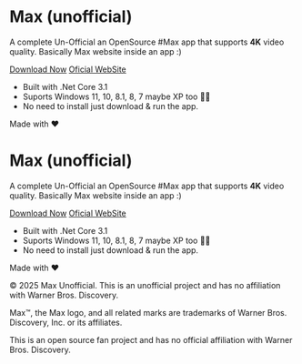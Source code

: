 
# Max (unofficial)
 A complete Un-Official an OpenSource #Max app that supports **4K** video quality. Basically Max website inside an app :)  
 
 <a href="https://github.com/Max-Un-Official/Max/releases/">Download Now</a>
 <a href="https://max-unofficial.vercel.app/">Oficial WebSite</a>
 - Built with .Net Core 3.1
 - Suports Windows 11, 10, 8.1, 8, 7 maybe XP too 🤷‍♂️
 - No need to install just download & run the app.




 Made with ❤️




 <p></p>















 
# Max (unofficial)
 A complete Un-Official an OpenSource #Max app that supports **4K** video quality. Basically Max website inside an app :)  
 
 <a href="https://github.com/Max-Un-Official/Max/releases/">Download Now</a>
 <a href="https://max-unofficial.vercel.app/">Oficial WebSite</a>
 - Built with .Net Core 3.1
 - Suports Windows 11, 10, 8.1, 8, 7 maybe XP too 🤷‍♂️
 - No need to install just download & run the app.




 Made with ❤️




 <p>© 2025 Max Unofficial. This is an unofficial project and has no affiliation with Warner Bros. Discovery.

Max™, the Max logo, and all related marks are trademarks of Warner Bros. Discovery, Inc. or its affiliates.

This is an open source fan project and has no official affiliation with Warner Bros. Discovery.</p>







 
